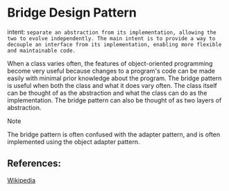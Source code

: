 # Bridge Design Pattern

intent: `separate an abstraction from its implementation, allowing the two to evolve independently. The main intent is to provide a way to decouple an interface from its implementation, enabling more flexible and maintainable code.`

When a class varies often, the features of object-oriented programming become very useful because changes to a program's code can be made easily with minimal prior knowledge about the program. The bridge pattern is useful when both the class and what it does vary often. The class itself can be thought of as the abstraction and what the class can do as the implementation. The bridge pattern can also be thought of as two layers of abstraction.

> [!NOTE]
> The bridge pattern is often confused with the adapter pattern, and is often implemented using the object adapter pattern.


## References:
[Wikipedia](https://en.wikipedia.org/wiki/Bridge_pattern)
